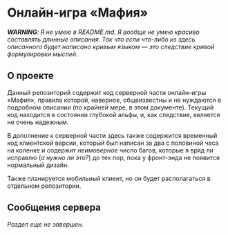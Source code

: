 # Онлайн-игра «Мафия»

*__WARNING__: Я не умею в README.md. Я вообще не умею красиво составлять длинные описания. Так что если что-либо из здесь описанного будет написано кривым языком — это следствие кривой формулировки мыслей.*

## О проекте

Данный репозиторий содержит код серверной части онлайн-игры «Мафия», правила которой, наверное, общеизвестны и не нуждаются в подробном описании (по крайней мере, в этом документе). Текущий код находится в состоянии глубокой альфы, и, как следствие, является не очень надежным.

В дополнение к серверной части здесь также содержится временный код клиентской версии, который был написан за два с половиной часа на коленке и содержит *неимоверное* число багов, которые я вряд ли исправлю (*а нужно ли это?*) до тех пор, пока у фронт-энда не появится нормальный дизайн.

Также планируется мобильный клиент, но он будет располагаться в отдельном репозитории.

## Сообщения сервера

*Раздел еще не завершен.*
